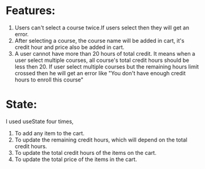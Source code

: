 # Features:
  1. Users can't  select a  course twice.If users select then they will get an error.
  2. After selecting a course,  the course name will be added in cart, it's credit hour and price also be added in cart.
  3. A user cannot have more than 20 hours of total credit. It means when a user select multiple courses, all course's total credit hours should be less then 20. If user select multiple courses but the remaining hours limit crossed then he will get an error like "You don't have enough credit hours to enroll this course"  

# State:
  I used useState four times, 
   1. To add any item to the cart.
   2. To update the remaining credit hours, which will depend on the total credit hours.
   3. To update the total credit hours of the items on the cart.
   4. To update the total price of the items in the cart.
  
  